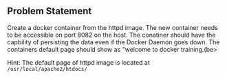 ## Problem Statement

Create a docker container from the httpd image. The new container needs to be accessible on port 8082 on the host. The conatiner should have the capbility of persisting the data even if the Docker Daemon goes down. The containers default page should show as "welcome to docker training.(be>

Hint: The default page of httpd image is located at `/usr/local/apache2/htdocs/`

